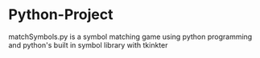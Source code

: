 # Python-Project
matchSymbols.py is a symbol matching game using python programming and python's built in symbol library with tkinkter
